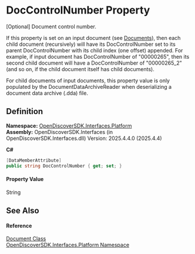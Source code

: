 # DocControlNumber Property



[Optional] Document control number.

If this property is set on an input document (see <a href="b68ae6b1-5941-ef7e-5054-9537863e0856">Documents</a>), then each child document (recursively) will have its DocControlNumber set to its parent DocControlNumber with its child index (one offset) appended. For example, if input document has DocControlNumber of "00000265", then its second child document will have a DocControlNumber of "00000265_2" (and so on, if the child document itself has child documents).

For child documents of input documents, this property value is only populated by the DocumentDataArchiveReader when deserializing a document data archive (.dda) file.




## Definition
**Namespace:** <a href="a1e65d49-050f-842a-426e-ba8aab188009">OpenDiscoverSDK.Interfaces.Platform</a>  
**Assembly:** OpenDiscoverSDK.Interfaces (in OpenDiscoverSDK.Interfaces.dll) Version: 2025.4.4.0 (2025.4.4)

**C#**
``` C#
[DataMemberAttribute]
public string DocControlNumber { get; set; }
```



#### Property Value
String

## See Also


#### Reference
<a href="1ada9969-add0-f951-f601-f7107618fb9d">Document Class</a>  
<a href="a1e65d49-050f-842a-426e-ba8aab188009">OpenDiscoverSDK.Interfaces.Platform Namespace</a>  
